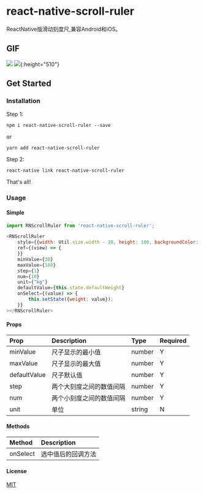 # react-native-scroll-ruler
ReactNative版滑动刻度尺,兼容Android和iOS。

## GIF
![](https://github.com/shenhuniurou/react-native-scroll-ruler/blob/master/scroll-ruler-ios.gif)
![](https://github.com/shenhuniurou/react-native-scroll-ruler/blob/master/scroll-ruler-android.gif){:height="510"}

##  Get Started

### Installation

Step 1:

`npm i react-native-scroll-ruler --save`

or 

`yarn add react-native-scroll-ruler`

Step 2:

`react-native link react-native-scroll-ruler`

That's all!

### Usage

#### Simple

```javascript
import RNScrollRuler from 'react-native-scroll-ruler';

<RNScrollRuler 
	style={{width: Util.size.width - 20, height: 100, backgroundColor: '#fff'}}
   	ref={(view) => {
   	}}
   	minValue={30}
   	maxValue={180}
   	step={1}
   	num={10}
   	unit={"kg"}
   	defaultValue={this.state.defaultWeight}
   	onSelect={(value) => {
       	this.setState({weight: value});
   	}}
></RNScrollRuler>
```

#### Props

|Prop|Description|Type|Required|
|:---|:----|:---|:---|
|minValue|尺子显示的最小值|number|Y|
|maxValue|尺子显示的最大值|number|Y|
|defaultValue|尺子默认值|number|Y|
|step|两个大刻度之间的数值间隔|number|Y|
|num|两个小刻度之间的数值间隔|number|Y|
|unit|单位|string|N|

#### Methods

|Method|Description|
|:---|:----|
|onSelect|选中值后的回调方法|




#### License

[MIT](https://github.com/shenhuniurou/react-native-scroll-ruler/blob/master/LICENSE)
